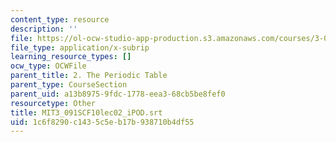 ```yaml
---
content_type: resource
description: ''
file: https://ol-ocw-studio-app-production.s3.amazonaws.com/courses/3-091sc-introduction-to-solid-state-chemistry-fall-2010/1c6f8290c1435c5eb17b938710b4df55_MIT3_091SCF10lec02_iPOD.vtt
file_type: application/x-subrip
learning_resource_types: []
ocw_type: OCWFile
parent_title: 2. The Periodic Table
parent_type: CourseSection
parent_uid: a13b8975-9fdc-1778-eea3-68cb5be8fef0
resourcetype: Other
title: MIT3_091SCF10lec02_iPOD.srt
uid: 1c6f8290-c143-5c5e-b17b-938710b4df55
---
```

